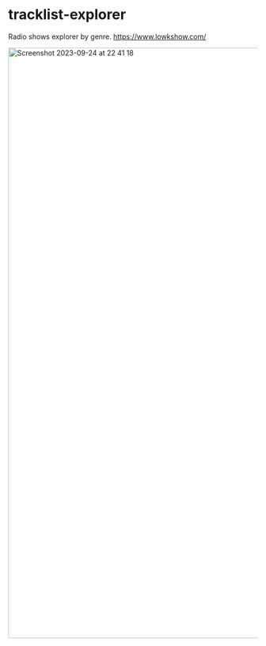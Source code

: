 # tracklist-explorer
Radio shows explorer by genre.
https://www.lowkshow.com/

<img width="1192" alt="Screenshot 2023-09-24 at 22 41 18" src="https://github.com/anielrossi/tracklist-explorer/assets/12391892/20b005a1-bd7e-4230-ada1-d9e1074321fa">
